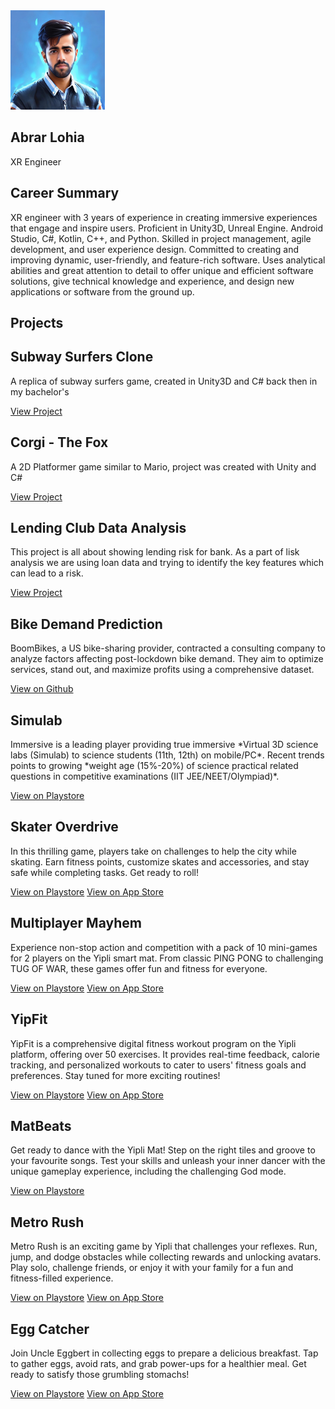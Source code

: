 <section class="header">
  <div class="container">
    <div class="left-column">
      <img src="img/myprofilepic.jpeg" alt="Your Name" width="30%" height="30%" class="profile-picture">
      <h1>Abrar Lohia</h1>
      <p>XR Engineer</p>
    </div>
    <div class="right-column">
      <h2>Career Summary</h2>
      <p>XR engineer with 3 years of experience in creating immersive experiences that engage and inspire users. Proficient in Unity3D, Unreal Engine. Android Studio, C#, Kotlin, C++, and Python. Skilled in project management, agile development, and user experience design. Committed to creating and improving dynamic, user-friendly, and feature-rich software. Uses analytical abilities and great attention to detail to offer unique and efficient software solutions, give technical knowledge and experience, and design new applications or software from the ground up.</p>
    </div>
  </div>
</section>

<section class="projects">
  <div class="container">
    <h2>Projects</h2>
    <div class="project-grid">
      <div class="project-card">
        <h2>Subway Surfers Clone</h2>
        <p>A replica of subway surfers game, created in Unity3D and C# back then in my bachelor's</p>
        <a href="https://github.com/abrar-khan-368/runner-game" class="button">View Project</a>
      </div>
      <div class="project-card">
        <h2>Corgi - The Fox</h2>
        <p>A 2D Platformer game similar to Mario, project was created with Unity and C#</p>
        <a href="https://github.com/abrar-khan-368/Corgi-The-Fox" class="button">View Project</a>
      </div>
      <div class="project-card">
        <h2>Lending Club Data Analysis</h2>
        <p>This project is all about showing lending risk for bank. As a part of lisk analysis we are using loan data and trying to identify the key features which can lead to a risk.</p>
        <a href="https://github.com/abrar-khan-368/lending-club-case-study" class="button">View Project</a>
      </div>
      <div class="project-card">
            <h2>Bike Demand Prediction</h2>
            <p>BoomBikes, a US bike-sharing provider, contracted a consulting company to analyze factors affecting post-lockdown bike demand. They aim to optimize services, stand out, and maximize profits using a comprehensive dataset.</p>
            <a href="https://github.com/abrar-khan-368/bike-sharing-prediction">View on Github</a>
      </div>
          <div class="project-card">
            <h2>Simulab</h2>
            <p>Immersive is a leading player providing true immersive *Virtual 3D science labs (Simulab) to science students (11th, 12th) on mobile/PC*. Recent trends points to growing *weight age (15%-20%) of science practical related questions in competitive examinations (IIT JEE/NEET/Olympiad)*.</p>
            <a href="https://play.google.com/store/apps/details?id=com.simulab.student">View on Playstore</a>
          </div>
        <div class="project-card">
            <h2>Skater Overdrive</h2>
            <p>In this thrilling game, players take on challenges to help the city while skating. Earn fitness points, customize skates and accessories, and stay safe while completing tasks. Get ready to roll!</p>
            <a href="https://play.google.com/store/apps/details?id=com.yipli.skateroverdrive">View on Playstore</a>
            <a href="https://apps.apple.com/in/app/skater-overdrive/id1586927778">View on App Store</a>
          </div>
          <div class="project-card">
            <h2>Multiplayer Mayhem</h2>
            <p>Experience non-stop action and competition with a pack of 10 mini-games for 2 players on the Yipli smart mat. From classic PING PONG to challenging TUG OF WAR, these games offer fun and fitness for everyone.</p>
            <a href="https://play.google.com/store/apps/details?id=com.yipli.multiplayermayhem">View on Playstore</a>
            <a href="https://apps.apple.com/in/app/multiplayer-mayhem/id1575038778">View on App Store</a>
          </div>
          <div class="project-card">
            <h2>YipFit</h2>
            <p>YipFit is a comprehensive digital fitness workout program on the Yipli platform, offering over 50 exercises. It provides real-time feedback, calorie tracking, and personalized workouts to cater to users' fitness goals and preferences. Stay tuned for more exciting routines!</p>
            <a href="https://play.google.com/store/apps/details?id=com.yipli.yipfit">View on Playstore</a>
            <a href="https://apps.apple.com/in/app/yipfit/id1621274138">View on App Store</a>
          </div>
          <div class="project-card">
            <h2>MatBeats</h2>
            <p>Get ready to dance with the Yipli Mat! Step on the right tiles and groove to your favourite songs. Test your skills and unleash your inner dancer with the unique gameplay experience, including the challenging God mode.</p>
            <a href="https://play.google.com/store/apps/details?id=com.yipli.matbeats">View on Playstore</a>
          </div>
          <div class="project-card">
            <h2>Metro Rush</h2>
            <p>Metro Rush is an exciting game by Yipli that challenges your reflexes. Run, jump, and dodge obstacles while collecting rewards and unlocking avatars. Play solo, challenge friends, or enjoy it with your family for a fun and fitness-filled experience.</p>
            <a href="https://play.google.com/store/apps/details?id=com.yipli.metrorush">View on Playstore</a>
            <a href="https://apps.apple.com/in/app/metro-rush-yipli/id1562836568">View on App Store</a>
          </div>
          <div class="project-card">
            <h2>Egg Catcher</h2>
            <p>Join Uncle Eggbert in collecting eggs to prepare a delicious breakfast. Tap to gather eggs, avoid rats, and grab power-ups for a healthier meal. Get ready to satisfy those grumbling stomachs!</p>
            <a href="https://play.google.com/store/apps/details?id=com.yipli.eggcatcher">View on Playstore</a>
            <a href="https://apps.apple.com/in/app/egg-catcher-yipli/id1576831050">View on App Store</a>
          </div>
    </div>
  </div>
</section>
